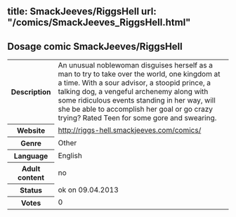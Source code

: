 title: SmackJeeves/RiggsHell
url: "/comics/SmackJeeves_RiggsHell.html"
---
Dosage comic SmackJeeves/RiggsHell
-----------------------------------------

<table class="comicinfo">
<tr>
<th>Description</th><td>An unusual noblewoman disguises herself as a man to try to take over the world, one kingdom at a time. With a sour advisor, a stoopid prince, a talking dog, a vengeful archenemy along with some ridiculous events standing in her way, will she be able to accomplish her goal or go crazy trying? Rated Teen for some gore and swearing.</td>
</tr>
<tr>
<th>Website</th><td><a href="http://riggs-hell.smackjeeves.com/comics/">http://riggs-hell.smackjeeves.com/comics/</a></td>
</tr>
<tr>
<th>Genre</th><td>Other</td>
</tr>
<tr>
<th>Language</th><td>English</td>
</tr>
<tr>
<th>Adult content</th><td>no</td>
</tr>
<tr>
<th>Status</th><td>ok on 09.04.2013</td>
</tr>
<tr>
<th>Votes</th><td>0</div></td>
</tr>
</table>
